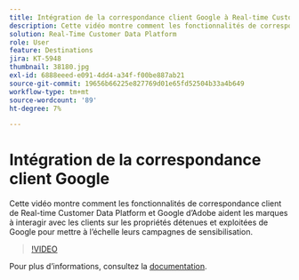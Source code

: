```yaml
---
title: Intégration de la correspondance client Google à Real-time Customer Data Platform d’Adobe
description: Cette vidéo montre comment les fonctionnalités de correspondance client de Real-time Customer Data Platform et Google d’Adobe aident les marques à interagir avec les clients sur les propriétés détenues et exploitées de Google pour mettre à l’échelle leurs campagnes de sensibilisation.
solution: Real-Time Customer Data Platform
role: User
feature: Destinations
jira: KT-5948
thumbnail: 38180.jpg
exl-id: 6888eeed-e091-4dd4-a34f-f00be887ab21
source-git-commit: 19656b66225e827769d01e65fd52504b33a4b649
workflow-type: tm+mt
source-wordcount: '89'
ht-degree: 7%

---
```


# Intégration de la correspondance client Google

Cette vidéo montre comment les fonctionnalités de correspondance client de Real-time Customer Data Platform et Google d’Adobe aident les marques à interagir avec les clients sur les propriétés détenues et exploitées de Google pour mettre à l’échelle leurs campagnes de sensibilisation.

>[!VIDEO](https://video.tv.adobe.com/v/38180?quality=12&learn=on)

Pour plus dʼinformations, consultez la [documentation](https://experienceleague.adobe.com/docs/experience-platform/destinations/catalog/advertising/google-customer-match.html).
